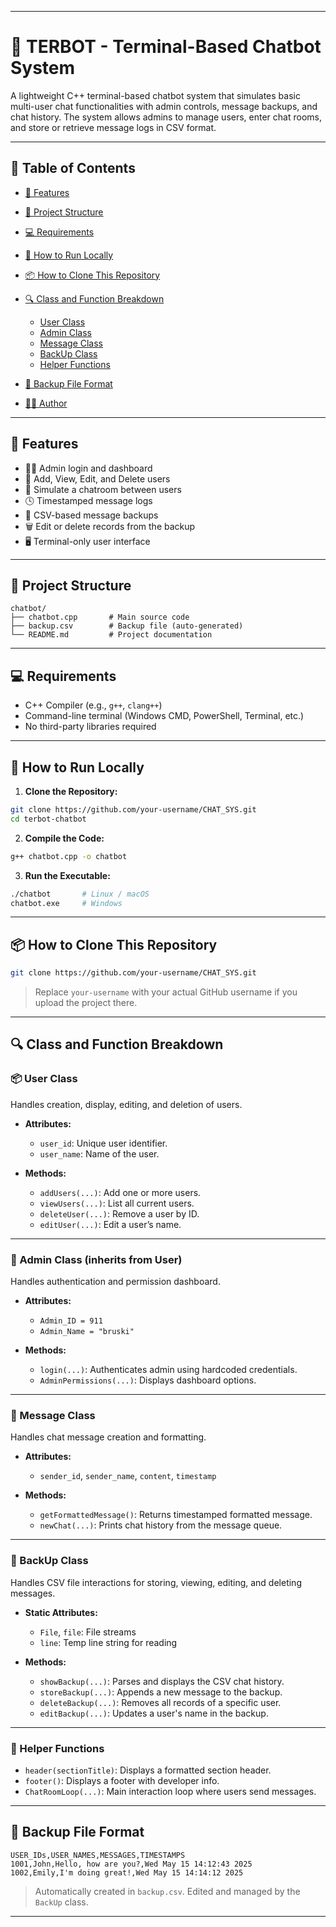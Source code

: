 


---
# 💬 TERBOT - Terminal-Based Chatbot System

A lightweight C++ terminal-based chatbot system that simulates basic multi-user chat functionalities with admin controls, message backups, and chat history. The system allows admins to manage users, enter chat rooms, and store or retrieve message logs in CSV format.

---

## 📑 Table of Contents

* [🧰 Features](#-features)
* [📁 Project Structure](#-project-structure)
* [💻 Requirements](#-requirements)
* [🚀 How to Run Locally](#-how-to-run-locally)
* [📦 How to Clone This Repository](#-how-to-clone-this-repository)
* [🔍 Class and Function Breakdown](#-class-and-function-breakdown)

  * [User Class](#user-class)
  * [Admin Class](#admin-class)
  * [Message Class](#message-class)
  * [BackUp Class](#backup-class)
  * [Helper Functions](#helper-functions)
* [📓 Backup File Format](#-backup-file-format)
* [🧑‍💻 Author](#-author)

---

## 🧰 Features

* 👨‍💼 Admin login and dashboard
* 👥 Add, View, Edit, and Delete users
* 💬 Simulate a chatroom between users
* 🕓 Timestamped message logs
* 📄 CSV-based message backups
* 🗑️ Edit or delete records from the backup
* 🖥️ Terminal-only user interface

---

## 📁 Project Structure

```
chatbot/
├── chatbot.cpp       # Main source code
├── backup.csv        # Backup file (auto-generated)
└── README.md         # Project documentation
```

---

## 💻 Requirements

* C++ Compiler (e.g., `g++`, `clang++`)
* Command-line terminal (Windows CMD, PowerShell, Terminal, etc.)
* No third-party libraries required

---

## 🚀 How to Run Locally

1. **Clone the Repository:**

```bash
git clone https://github.com/your-username/CHAT_SYS.git
cd terbot-chatbot
```

2. **Compile the Code:**

```bash
g++ chatbot.cpp -o chatbot
```

3. **Run the Executable:**

```bash
./chatbot       # Linux / macOS
chatbot.exe     # Windows
```

---

## 📦 How to Clone This Repository

```bash
git clone https://github.com/your-username/CHAT_SYS.git
```

> Replace `your-username` with your actual GitHub username if you upload the project there.

---

## 🔍 Class and Function Breakdown

### 📦 User Class

Handles creation, display, editing, and deletion of users.

* **Attributes:**

  * `user_id`: Unique user identifier.
  * `user_name`: Name of the user.

* **Methods:**

  * `addUsers(...)`: Add one or more users.
  * `viewUsers(...)`: List all current users.
  * `deleteUser(...)`: Remove a user by ID.
  * `editUser(...)`: Edit a user’s name.

---

### 👮 Admin Class (inherits from User)

Handles authentication and permission dashboard.

* **Attributes:**

  * `Admin_ID = 911`
  * `Admin_Name = "bruski"`

* **Methods:**

  * `login(...)`: Authenticates admin using hardcoded credentials.
  * `AdminPermissions(...)`: Displays dashboard options.

---

### 📨 Message Class

Handles chat message creation and formatting.

* **Attributes:**

  * `sender_id`, `sender_name`, `content`, `timestamp`

* **Methods:**

  * `getFormattedMessage()`: Returns timestamped formatted message.
  * `newChat(...)`: Prints chat history from the message queue.

---

### 💾 BackUp Class

Handles CSV file interactions for storing, viewing, editing, and deleting messages.

* **Static Attributes:**

  * `File`, `file`: File streams
  * `line`: Temp line string for reading

* **Methods:**

  * `showBackup(...)`: Parses and displays the CSV chat history.
  * `storeBackup(...)`: Appends a new message to the backup.
  * `deleteBackup(...)`: Removes all records of a specific user.
  * `editBackup(...)`: Updates a user's name in the backup.

---

### 🔧 Helper Functions

* `header(sectionTitle)`: Displays a formatted section header.
* `footer()`: Displays a footer with developer info.
* `ChatRoomLoop(...)`: Main interaction loop where users send messages.

---

## 📓 Backup File Format

```csv
USER_IDs,USER_NAMES,MESSAGES,TIMESTAMPS
1001,John,Hello, how are you?,Wed May 15 14:12:43 2025
1002,Emily,I'm doing great!,Wed May 15 14:14:12 2025
```

> Automatically created in `backup.csv`. Edited and managed by the `BackUp` class.

---

